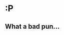 <h1>:P</h1>

<h2>What a bad pun...</h2>

<!--- - 👋 Hi, I’m @Ko-Phi
- 👀 I’m interested in ...
- 🌱 I’m currently learning ...
- 💞️ I’m looking to collaborate on ...
- 📫 How to reach me ...
- 😄 Pronouns: ...
- ⚡ Fun fact: ... --->

<!---
Ko-Phi/Ko-Phi is a ✨ special ✨ repository because its `README.md` (this file) appears on your GitHub profile.
You can click the Preview link to take a look at your changes.
--->
